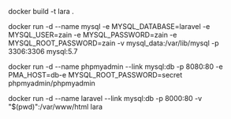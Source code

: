 docker build -t lara .

docker run -d --name mysql -e MYSQL_DATABASE=laravel -e MYSQL_USER=zain -e MYSQL_PASSWORD=zain -e MYSQL_ROOT_PASSWORD=zain -v mysql_data:/var/lib/mysql -p 3306:3306 mysql:5.7


docker run -d --name phpmyadmin --link mysql:db -p 8080:80 -e PMA_HOST=db-e MYSQL_ROOT_PASSWORD=secret phpmyadmin/phpmyadmin


docker run -d --name laravel --link mysql:db -p 8000:80 -v "$(pwd)":/var/www/html lara




